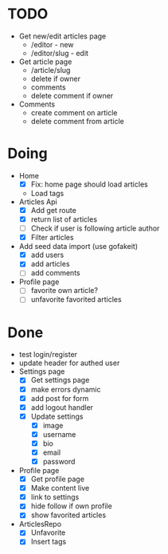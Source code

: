 # TODO

- Get new/edit articles page
  - /editor - new
  - /editor/slug - edit
- Get article page
  - /article/slug
  - delete if owner
  - comments
  - delete comment if owner
- Comments
  - create comment on article
  - delete comment from article

# Doing

- Home
  - [x] Fix: home page should load articles
  - Load tags
- Articles Api
  - [x] Add get route
  - [x] return list of articles
  - [ ] Check if user is following article author
  - [x] Filter articles
- Add seed data import (use gofakeit)
  - [x] add users
  - [x] add articles
  - [ ] add comments
- Profile page
  - [ ] favorite own article?
  - [ ] unfavorite favorited articles

# Done

- test login/register
- update header for authed user
- Settings page
  - [x] Get settings page
  - [x] make errors dynamic
  - [x] add post for form
  - [x] add logout handler
  - [x] Update settings
    - [x] image
    - [x] username
    - [x] bio
    - [x] email
    - [x] password
- Profile page
  - [x] Get profile page
  - [x] Make content live
  - [x] link to settings
  - [x] hide follow if own profile
  - [x] show favorited articles
- ArticlesRepo
  - [x] Unfavorite
  - [x] Insert tags
